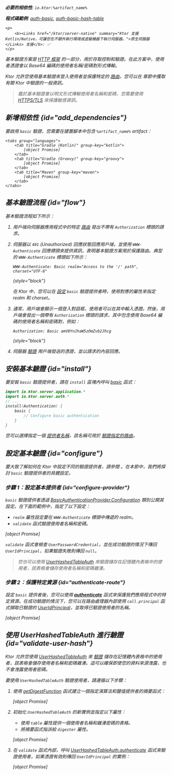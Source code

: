 [//]: # (title: Ktor 伺服器中的基本驗證)

<show-structure for="chapter" depth="2"/>

<var name="artifact_name" value="ktor-server-auth"/>

<tldr>
<p>
<b>必要的相依性</b>: <code>io.ktor:%artifact_name%</code>
</p>
<p>
<b>程式碼範例</b>: <a href="https://github.com/ktorio/ktor-documentation/tree/%ktor_version%/codeSnippets/snippets/auth-basic">auth-basic</a>, <a href="https://github.com/ktorio/ktor-documentation/tree/%ktor_version%/codeSnippets/snippets/auth-basic-hash-table">auth-basic-hash-table</a>
</p>

    <p>
        <b><Links href="/ktor/server-native" summary="Ktor 支援 Kotlin/Native，可讓您在不額外執行環境或虛擬機器下執行伺服器。">原生伺服器</Links> 支援</b>: ✅
    </p>
    
</tldr>

基本驗證方案是 [HTTP 框架](https://developer.mozilla.org/en-US/docs/Web/HTTP/Authentication) 的一部分，用於存取控制和驗證。在此方案中，使用者憑證會以 Base64 編碼的使用者名稱/密碼對形式傳輸。

Ktor 允許您使用基本驗證來登入使用者並保護特定的 [路由](server-routing.md)。您可以在 [](server-auth.md) 章節中獲取有關 Ktor 中驗證的一般資訊。

> 鑑於基本驗證會以明文形式傳輸使用者名稱和密碼，您需要使用 [HTTPS/TLS](server-ssl.md) 來保護敏感資訊。

## 新增相依性 {id="add_dependencies"}
要啟用 `basic` 驗證，您需要在建置腳本中包含 `%artifact_name%` artifact：

    <tabs group="languages">
        <tab title="Gradle (Kotlin)" group-key="kotlin">
            [object Promise]
        </tab>
        <tab title="Gradle (Groovy)" group-key="groovy">
            [object Promise]
        </tab>
        <tab title="Maven" group-key="maven">
            [object Promise]
        </tab>
    </tabs>
    

## 基本驗證流程 {id="flow"}

基本驗證流程如下所示：

1. 用戶端向伺服器應用程式中的特定 [路由](server-routing.md) 發出不帶有 `Authorization` 標頭的請求。
2. 伺服器以 `401` (Unauthorized) 回應狀態回應用戶端，並使用 `WWW-Authenticate` 回應標頭來提供資訊，表明基本驗證方案用於保護路由。典型的 `WWW-Authenticate` 標頭如下所示：
   
   ```
   WWW-Authenticate: Basic realm="Access to the '/' path", charset="UTF-8"
   ```
   {style="block"}
   
   在 Ktor 中，您可以在 [設定](#configure-provider) `basic` 驗證提供者時，使用對應的屬性來指定 realm 和 charset。

3. 通常，用戶端會顯示一個登入對話框，使用者可以在其中輸入憑證。然後，用戶端會發出一個帶有 `Authorization` 標頭的請求，其中包含使用 Base64 編碼的使用者名稱和密碼對，例如：
   
   ```
   Authorization: Basic amV0YnJhaW5zOmZvb2Jhcg
   ```
   {style="block"}

4. 伺服器 [驗證](#configure-provider) 用戶端發送的憑證，並以請求的內容回應。

## 安裝基本驗證 {id="install"}
要安裝 `basic` 驗證提供者，請在 `install` 區塊內呼叫 [basic](https://api.ktor.io/ktor-server/ktor-server-plugins/ktor-server-auth/io.ktor.server.auth/basic.html) 函式：

```kotlin
import io.ktor.server.application.*
import io.ktor.server.auth.*
// ...
install(Authentication) {
    basic {
        // Configure basic authentication
    }
}
```

您可以選擇指定一個 [提供者名稱](server-auth.md#provider-name)，該名稱可用於 [驗證指定的路由](#authenticate-route)。

## 設定基本驗證 {id="configure"}

要大致了解如何在 Ktor 中設定不同的驗證提供者，請參閱 [](server-auth.md#configure)。在本節中，我們將探討 `basic` 驗證提供者的具體設定。

### 步驟 1：設定基本提供者 {id="configure-provider"}

`basic` 驗證提供者透過 [BasicAuthenticationProvider.Configuration](https://api.ktor.io/ktor-server/ktor-server-plugins/ktor-server-auth/io.ktor.server.auth/-basic-authentication-provider/-config/index.html) 類別公開其設定。在下面的範例中，指定了以下設定：
* `realm` 屬性設定要在 `WWW-Authenticate` 標頭中傳遞的 realm。
* `validate` 函式驗證使用者名稱和密碼。

[object Promise]
   
`validate` 函式會檢查 `UserPasswordCredential`，並在成功驗證的情況下傳回 `UserIdPrincipal`，如果驗證失敗則傳回 `null`。
> 您也可以使用 [UserHashedTableAuth](#validate-user-hash) 來驗證儲存在記憶體內表格中的使用者，該表格會儲存使用者名稱和密碼雜湊。

### 步驟 2：保護特定資源 {id="authenticate-route"}

設定 `basic` 提供者後，您可以使用 **[authenticate](server-auth.md#authenticate-route)** 函式來保護我們應用程式中的特定資源。在成功驗證的情況下，您可以在路由處理器內部使用 `call.principal` 函式擷取已驗證的 [UserIdPrincipal](https://api.ktor.io/ktor-server/ktor-server-plugins/ktor-server-auth/io.ktor.server.auth/-user-id-principal/index.html)，並取得已驗證使用者的名稱。

[object Promise]

## 使用 UserHashedTableAuth 進行驗證 {id="validate-user-hash"}

Ktor 允許您使用 [UserHashedTableAuth](#validate-user-hash) 來 [驗證](#configure-provider) 儲存在記憶體內表格中的使用者，該表格會儲存使用者名稱和密碼雜湊。這可以確保即使您的資料來源洩露，也不會洩露使用者密碼。

要使用 `UserHashedTableAuth` 驗證使用者，請遵循以下步驟：

1. 使用 [getDigestFunction](https://api.ktor.io/ktor-utils/io.ktor.util/get-digest-function.html) 函式建立一個指定演算法和鹽值提供者的摘要函式：
   
   [object Promise]

2. 初始化 `UserHashedTableAuth` 的新實例並指定以下屬性：
   * 使用 `table` 屬性提供一個使用者名稱和雜湊密碼的表格。
   * 將摘要函式指派給 `digester` 屬性。
   
   [object Promise]
   
3. 在 `validate` 函式內部，呼叫 [UserHashedTableAuth.authenticate](https://api.ktor.io/ktor-server/ktor-server-plugins/ktor-server-auth/io.ktor.server.auth/-user-hashed-table-auth/authenticate.html) 函式來驗證使用者，如果憑證有效則傳回 `UserIdPrincipal` 的實例：

   [object Promise]